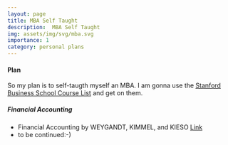 ```yaml
---
layout: page
title: MBA Self Taught
description:  MBA Self Taught
img: assets/img/svg/mba.svg
importance: 1
category: personal plans
---
```


#### Plan

So my plan is to self-taugth myself an MBA. I am gonna use the [Stanford Business School Course List](https://bulletin.stanford.edu/departments/GSB/courses) and get on them.

##### Financial Accounting

- Financial Accounting by WEYGANDT, KIMMEL, and KIESO [Link](https://www.wiley.com/en-gb/Financial+Accounting+with+International+Financial+Reporting+Standards%2C+5th+Edition-p-9781119787006)
- to be continued:-)

#####
